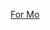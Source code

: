 [For Mo](https://arcanis.github.io/secretsanta/pairing.html?name=Mo&key=27493&pairing=U2FsdGVkX19ZTiDpkWSVRn6JYyFUG7GdWQZjFrXJJHZS5VUUmEy%2FHNUYnvXE1fTbkYB%2FE3tmmxYuKuOX8wKkBToKkXwo78yEp4xtjIzwJZcUNPZl%2Ff5YvtfGfL6gAX%2FK8lkUwAgQcFVluPumu%2FqjK9iuKKyFSomBJ%2FxlRZRv%2BZ9q%2BptnE4kL1ylNvlUpL12jZFliagnqcuzYqaskxkh0DzAup1LnlBJZVQOW72DOCJuiUsMnmSOyB%2Fw%2F069wBHYLhnGNZ%2B%2B3ZE94hqo1WgRtnxTjD12CUU436NdR2gZF%2Fqis9scdJixitqBQtQdWttYPaISb3ORYcWUS8sGN9VFELoL%2FpaQ8YudGYNa1yzlOF9yjM%2BsHOdBIq8GZS8Xyl5DYPAdSnrT8fNM%2FM7ffRKmaDQ%3D%3D)
